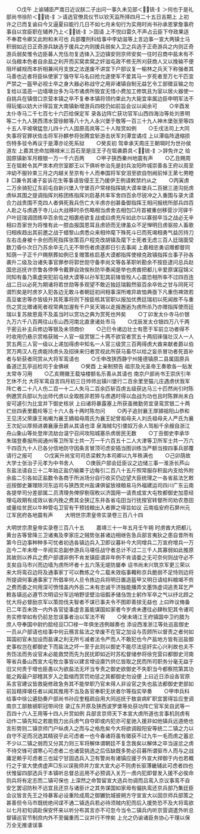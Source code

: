<!-- { "loadSidebar": true } -->
　　○戊午  上谕辅臣严嵩日近议朕二子出问一事久未见部＜锍-釒＞何也于是礼部尚书徐阶＜锍-釒＞请选官僚具仪节以钦天监所择四月二十五日吉期上  上初许之已而复谕曰今又逼夏曰能行几日不如七月未旬行为实用时尚书孙承恩掌詹事府事自以宫臣职在辅养乃上＜锍-釒＞固请  上不悦曰雷久不声占云臣下夺政果适不奉君令卿又此附和未可也  兵部覆刑科给事中李幼滋等上言边事一宣大两镇士马积弱如近日正奇游兵缺选于援兵之内则援兵弱矣入卫之兵选于正奇游兵之内则正奇游兵弱矣惟令边臣募人充伍勿复选锋入卫边镇安则京师安矣一往时召商中盐未有不以刍粮本色者自余盐之利开而买窝卖窝之奸滋屯政不修无所刈获商人又以挽输不便阻坏鹾规而本折相兼间月支放之法遂废不讲宜下户部议复一榆林之兵天下称强者其马善也近者将臣纵使家丁强夺军马名曰抢允遂使军不爱其马一岁死者至万七千匹宜严禁之一盔甲必视士卒之身大器必称战守之用非诸镇自制无益乞令工部徵亘输之勿复给以滥恶一边墙墩台多为马市诸虏所毁宜无惜小费加工修筑且为室以居火器使一自挑兵在镇借口京营本镇之卒不复奉本镇将领约束此为大毙宜率属边臣申明军法不得玩愒以妨大计得旨宣大南镇新增游兵四枝仍如前旨会议以闻余可
　　○辛酉发太仆寺马二千七百七十六匹给保定军  录各边阵亡获功官军山西四海治等处刘景明等二十九人狭西清水营徐鲸等八十九人永兴堡于敬等一百三十九人神木堡张至等四十五人平坡墩猛忽儿四十六人固原高岚等二十人陛赏如例
　　○壬戌法司上大同失事将官罪状佐击将军孙麒参将张腾宜斩游击状军刘潭宜谲戍  上以潭临阵退缩损伤特多驳令再议于是潭亦论死系狱
　　○癸亥初  驾幸承天周庄王朝堈时为世孙侯道左  上嘉其忠命加赐禄米三百石至是庄王子在铤袭爵具＜锍-釒＞辞免许之  给固原镇新军月粮银一万一千六百两
　　○甲子狭西秦州地震有声
　　○乙丑赐周王在铤敕令其严朿本府宗室郡王以下俱听参治先是封兵汝阳昨城崇善各王府以周至冲幼不服铃束三月之内越关至京有十人而奉国将军安泪至欲自刎阙前悼王苐七男睦礻□兼令其诸子妄诉花生等事语皆侵王王乃援伊王例请敕禁约从之
　　○丙寅虏二万余骑犯辽东前屯自新兴堡入守堡百户常禄指挥姚大谟率堡兵二百据三道沟扼虏虏纵其围之提调指挥刘栋团练指挥刘启基共率军舍四百余尽锐冲之入重围与录大谟合力战贵围不克四人者俱死我兵伤亡大半虏亦创甚备御指挥王相问报统所部兵四百人赴之与虏遇于寺儿山大战移时杀伤略相当虏舍去相包□月首被重创移营沙河驿千户叶廷瑞调团练卒百余佐之相裹疮欲复战或曰虏充斥如此尔以寡弱卒当之战必无辛相曰吾家世为将惟有此一腔血报国恩耳且虏骄而无律虽众不足惮明日虏驱掠人畜歌归相疾趋出其前邀之战于蜡黎山虏悉众来相帅麾下殊死斗已而死竭相勇气益厉持刀左右击身被十余创而死指挥张策百户程克改胡镇及麾下士死者无虑三百人廷瑞面受数刀昏仆次日乃苏余卒无几无不带伤者虏遂即日引去事闻  上嘉相忠勇诏赠都督同知荫一子正千户赐祭葬如例已复赠策栋启基大谟都指挥使禄克政镇指挥佥事子孙各袭升二级及治诸失事官罪参将郭世勋守备李尚文等各革职听勘余不按臣逮问总兵赵国忠巡抚许宗鲁各停俸令戴罪自效俟秋防毕奏闻是举也虏酋把都儿辛爱原谋寇锦义同知有备乃乘虚突犯前屯禄大谟等以孙军犯其前锋皆殁人心震恐相所率不过四百连战二日以必死为期诸将若世勋等多观望不敢近独廷瑞毅然驱百余卒佐之甘与同死可谓烈矣是时虏岁入犯各边无敢斗者朝廷初间相事深所难异故恤典亟下凡重伤禆效若高豆崔忠等亦皆级升其死事将则下按臣核其官职以报加优赉廷瑞初以死闻故不与重伤之赏比赠诸死者视常典加渥有千户吴天锡以走报邂逅为虏所杀乃亦赠指挥使而廷瑞以复苏故恩竟不及盖当时以赏功之典为赏死也舛矣
　　○丁卯发太仆寺马价银九万六千八百两往山东山西河南北直隶诸处市马
　　○戊辰发太仓银四万八千两于密云补主兵修边等银及未领商价
　　○己巳令诸边壮士有愿于军前立功者得不时收用仍悬示赏格获贼一人官一级赏银二十两不欲官者赏五十两招徕强壮汉人一人赏五两三人官一级以上递加得虏中知名一人官三级赏三百两得虏大酋来献者爵以伯赏万两汉人在虏能持虏头及招徕来归者赏视此所获马畜尽以给之妄杀冒功者死首补者与斩获者同赏从大将军鸾请也
　　○壬申改狭西静宁州隆德镇原二县属固原兵备道迁瓦亭巡检司于金佛峡
　　○癸酉  上亲制预告  祖宗及光圣帝王奏歌各一贴发太常寺习用
　　○乙亥赐徽王载埨楼额名乐善从其请也  南京户部尚书王崇庆引年乞休不允  大将军鸾自言四月初三日帅师出镇川堡行二百余里至猫儿庄遇虏伏我军阵亡者二十八人伤二百一十二人失马二百余匹斩百虏五级获达马三十匹然尚引时陈例邀赏兵部以为出师代虏以全取胜非若猝与虏遇时得以血战为功也且时陈罪尚未白安可遽引为比宜并下御史核状  上曰诸将暴露塞上所获虽微勤劳宜录鸾赏银二十两纻丝四表里戴纶等三十六人各十两时陈勿问
　　○丙子追封襄王厚頴祖阳山恭和王见淓父荣康王祐楬为襄王嫡祖母周氏为襄王妃曾祖母夫人刘氏祖母夫人严氏为襄王次妃以厚频进袭襄康丑爵从其请也漳  泉海贼勾引倭奴万余人驾船千余艘自浙江舟山象山等处登岸流劫台温宁召间攻陷城塞杀虏居民无数
　　○丁丑御史李承华朱瑞登奏报所阅通州等卫所军士共一万一千六百五十二人大津等卫所军士共一万六千四百九十人已各分信地防守因条言冒顶可虑安插当图训练当严额当按四事兵部覆请行之报可
　　○戊寅升尚宝司司丞梁敕为本司卿以九年秩满也
　　○己卯荫故大学士张治子元孝为中书舍人
　　○庚辰户部会廷臣议之边储三事一淮浙长芦山东盐法请自三十二年始正盐仍输粟于边每引二百八十五斤照常服存积盐内支给外附余盐二引各如正盐数令各商于所派场分自行收买仍边望大臣统理之一各省盐法乞敕巡按御史兼理除河东运司与狭西灵州盐课俱留放禄粮易马外福建运司四川广东云南各提举司分差部属二员清理务俾摉剔宿敉以济国用一请贵成宣大屯牧都御史加意经理屯政期有成效以省内挽之费其全狭辽东并各省屯田当行抚按官转督所司劝农恳田或量给贫民以牛种管屯卫官有干预钱粮出入者罪之得旨如议  云南临安府石屏州元江军民府各地震有声
　　大明世宗肃皇帝实录卷三百八十四


大明世宗肃皇帝实录卷三百八十五
　　嘉靖三十一年五月壬午朔  时虏酋大把都儿黄台吉等曾降三卫诸夷及李家庄之贼势张甚诸边相继告急兵部言夷狄之患自昔所有第今日边事种种多可忧者初选各镇边兵入卫即议暮补今大同增兵二万宣府增兵一万迄今二年未增一辛阅实总副参游兵马堪任战守者总计不过二三千人其寡弱如此推原其故则以养兵之费户部谓非例不肯发镇臣谓非年例不肯请委之无可奈何则战守必不支矣自马市兴而边墙为虏所坏者十五六荡无堤防屡奉  诏书尚未兴筑京军更三荣以来大将鸾召边将及通事家丁可以教练之今二载未效临事輙称京兵脆弱不足恃则边将所提调何事通事家丁所倡率何人旦令拣边兵将明日置造盔甲又明日请给料粮竭不赀之费而委之何用深可愤惜盖内外臣二未有忠诚干济独能播弄文墨饰虚词逃责耳乞严敕各镇巡必遵节次明诏分军远哨野坚壁治垣鍜矛储刍饱士躬作军卒之气以纾北顾之忧大将必督励京军以策勋伐夫智者不谋已事夫令不图即善捄无益也  上曰昨议脩备已二年百未效一内外各官徒事虚言虽能谋国如家者今岁虏未遭往必肆秋犯其令诸司务实修举如有仍前怠忽误事者治以军法不宥
　　○癸未靖江王府镇国中卫约腊为庶人夺奉国中尉约脍经豆□□禄一年俱坐违例越奏也  添设西淮浙江等处巡盐御史一员从户部请也给事中何云鴈言盐法之举废不在官之加设与否顾所以督责之者何如耳国初官未加设而盐课之利无所亏减者法令严而人不敢犯也今产盐地方皆有巡盐御史事权岂在都御史下而盐法之坏一至于此则以御史不能尽法惩奸实心兴利故也夫不务饬法而务设官未必能救焚而先为民扰即如近时苏松督储参将徐兖营曰都御史河南等省兵备山西宣大屯牧佥事皆以建言增设廪饩供亿皆取之民而所司职务分毫无益于旧又何贵于增也臣愚以为欲盐法无坏当专责之御史欲御史不失职当今都察院第其功能之殿最户部稽其岁入之盈缩而赏罚劝惩之其都御史勿设便  上曰近日添设各官原系言官建议皆救毙修政急务其不能举职乃官未得人非设官之失也盐法都御史吏部如前旨精择堪任者以闻其推用不当及各官奉职无状者尔等指实举奏
　　○甲申兵科给事中徐公遴劾奏户部尚书孙应奎粗疏自用大同巡抚于敖哀病旷职宜罢得旨应奎调南京工部敖禠职冠带间住  录辽东开原及狭西波罗堡等处获功阵亡官军吴自武等一百四十六人王用等十四人升赏如例  兵部言京师天下本宣大虏所道也言事机则虏有动作二镇先知之若能戮力出兵虏气自夺即或内犯亦可星驰入援非如他镇兵远道绝也言形势则二镇京师门户纵虏入之而与之格危矣今大将欲调殴阳安等统二二镇之力以自守不足而况选其精锐乎此可虑者一也今春诸将虽有徵获不过九牛一毛而虏之蓄忿不少以二镇之弱而又分其力则三军将解体谓朝廷不复念我矣以解体之卒当逞忿之虏不待交锋可谓寒心可虑者二也诸营挑选之后伍缺既多势必召募所谓驱市人而与之战庸足赖乎可虑者三也延宁甘固选兵入卫有警尚有诸镇应援于外宣大捍御于内也若概行之于宣大使虏虚声□东以误我师并力宣大宣大必不则虏长驱薄畿辅此可虑者四也伏惟留四部选兵于本镇听总督总巡用不必预调入关万一虏内犯即督发入援不必俟命则兵将有定志而二镇可保也  上深然之命暂留宣大选兵勿调而吕鸾入京议事鸾不自安乞罢诏防秋不远宜且还京与诸臣计之其务谋国如家毋有偏执鸾还京兵部乃集廷臣会议皆言先王之待暴客必设重险成周之御玁狁城彼朔方守宣宣大以固京师兵部策之甚善但令马市既统绝间谍不通二镇选兵若必待须贼内犯而后入援势恐不及大将鸾欲以七月初旬调赴保安怀来以听分布其言亦不可忽今当令二镇兵内听京营调遣外听总督镇巡官节制庶内外不至偏重而二议并行不悖矣  上允之仍谕诸臣务协心干理以保万全无推诿误事
